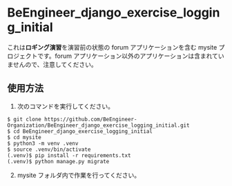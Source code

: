 # BeEngineer_django_exercise_logging_initial

これは**ロギング演習**を演習前の状態の forum アプリケーションを含む mysite プロジェクトです。forum アプリケーション以外のアプリケーションは含まれていませんので、注意してください。

## 使用方法

1. 次のコマンドを実行してください。

```console
$ git clone https://github.com/BeEngineer-Organization/BeEngineer_django_exercise_logging_initial.git
$ cd BeEngineer_django_exercise_logging_initial
$ cd mysite
$ python3 -m venv .venv
$ source .venv/bin/activate
(.venv)$ pip install -r requirements.txt
(.venv)$ python manage.py migrate
```

2. mysite フォルダ内で作業を行ってください。
